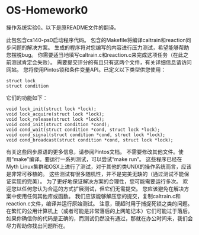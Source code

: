 # OS-Homework0

操作系统实验0。以下是原README文件的翻译。

此包包含cs140-ps0启动程序代码。
包含的Makefile将编译caltrain和reaction同步问题的解决方案。
生成的程序将对您编写的内容进行压力测试，希望能够帮助您摆脱bug。
你需要适当地填写caltrain.c和reaction.c来完成这项任务（在此之前测试肯定会失败）。
需要提交评分的有且只有这两个文件，有关详细信息请访问网站。
您将使用Pintos锁和条件变量API。已定义以下类型供您使用：

    struct lock
    struct condition

它们的功能如下：

    void lock_init(struct lock *lock);
    void lock_acquire(struct lock *lock);
    void lock_release(struct lock *lock);
    void cond_init(struct condition *cond);
    void cond_wait(struct condition *cond, struct lock *lock);
    void cond_signal(struct condition *cond, struct lock *lock);
    void cond_broadcast(struct condition *cond, struct lock *lock);

有关这些同步原语的更多信息，请参阅Pintos文档。
不需要修改其他文件。使用“make”编译。要运行一系列测试，可以尝试“make run”。
这些程序已经在Myth Linux集群和OSX上进行了测试，对于其他的类UNIX的操作系统而言，应该是非常可移植的。
这些测试有很多随机性，并不是完美无缺的（通过测试不能保证实现的完美）。
为了更好地保证解决方案的合理性，您可能需要运行多次。
欢迎您以任何您认为合适的方式扩展测试，但它们无需提交。
您应该避免在解决方案中使用任何其他库或函数。
我们应该能够解压您的提交，复制caltrain.c和reaction.c文件，编译并运行原始测试。
注意，硬超时用于捕捉死锁之类的问题。
在繁忙的公用计算机上（或者可能是非常落后的上网笔记本）它们可能过于落后。
如果你确信你的代码是正确的，而测试仍然没有通过，那就在办公时间来，我们会尽力帮助你找出问题所在。
